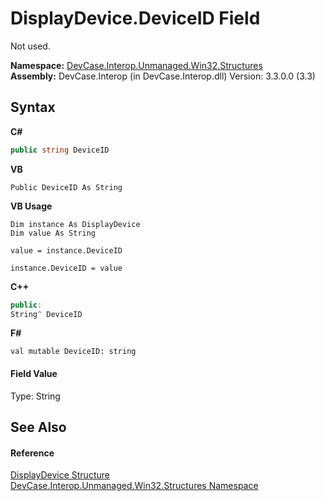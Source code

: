 # DisplayDevice.DeviceID Field
 

Not used.

**Namespace:**&nbsp;<a href="N_DevCase_Interop_Unmanaged_Win32_Structures">DevCase.Interop.Unmanaged.Win32.Structures</a><br />**Assembly:**&nbsp;DevCase.Interop (in DevCase.Interop.dll) Version: 3.3.0.0 (3.3)

## Syntax

**C#**<br />
``` C#
public string DeviceID
```

**VB**<br />
``` VB
Public DeviceID As String
```

**VB Usage**<br />
``` VB Usage
Dim instance As DisplayDevice
Dim value As String

value = instance.DeviceID

instance.DeviceID = value
```

**C++**<br />
``` C++
public:
String^ DeviceID
```

**F#**<br />
``` F#
val mutable DeviceID: string
```


#### Field Value
Type: String

## See Also


#### Reference
<a href="T_DevCase_Interop_Unmanaged_Win32_Structures_DisplayDevice">DisplayDevice Structure</a><br /><a href="N_DevCase_Interop_Unmanaged_Win32_Structures">DevCase.Interop.Unmanaged.Win32.Structures Namespace</a><br />